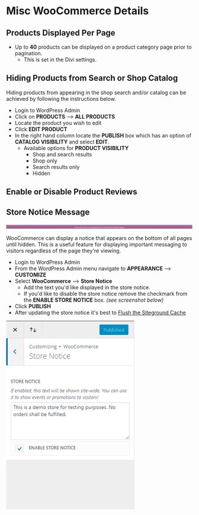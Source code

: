 # Misc WooCommerce Details

## Products Displayed Per Page 

* Up to **40** products can be displayed on a product category page prior to pagination.
	* This is set in the Divi settings.

## Hiding Products from Search or Shop Catalog

Hiding products from appearing in the shop search and/or catalog can be achieved by following the instructions below.

* Login to WordPress Admin
* Click on **PRODUCTS** --> **ALL PRODUCTS** 
* Locate the product you wish to edit
* Click **EDIT PRODUCT**
* In the right hand column locate the **PUBLISH** box which has an option of **CATALOG VISIBILITY** and select **EDIT**.
	* Available options for **PRODUCT VISIBILITY**  
		* Shop and search results
		* Shop only
		* Search results only
		* Hidden 

## Enable or Disable Product Reviews



## Store Notice Message

![WooCommerce Store Notice](../images/woo-store-notice.png)

WooCommerce can display a notice that appears on the bottom of all pages until hidden. This is a useful feature for displaying important messaging to visitors regardless of the page they're viewing.

* Login to WordPress Admin
* From the WordPress Admin menu navigate to **APPEARANCE** --> **CUSTOMIZE**
* Select **WooCommerce** --> **Store Notice**
	* Add the text you'd like displayed in the store notice.
	* If you'd like to disable the store notice remove the checkmark from the **ENABLE STORE NOTICE** box. _(see screenshot below)_
* Click **PUBLISH** 
* After updating the store notice it's best to [Flush the Siteground Cache](https://brianjking.github.io/1upkeyboard-docs/wordpress-basics/flush-cache/)

![WooCommerce Store Notice](../images/woo-store-notice-customizer.png)
